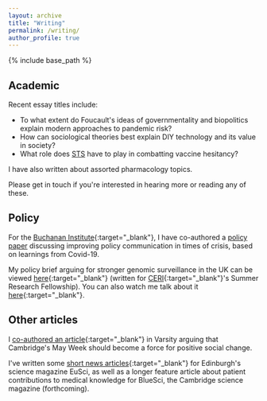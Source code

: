 ```yaml
---
layout: archive
title: "Writing"
permalink: /writing/
author_profile: true
---
```


{% include base_path %}
## Academic 

Recent essay titles include:
* To what extent do Foucault's ideas of governmentality and biopolitics explain modern approaches to pandemic risk?
* How can sociological theories best explain DIY technology and its value in society?
* What role does [STS](a "Science and Technology Studies") have to play in combatting vaccine hesitancy?

I have also written about assorted pharmacology topics.

Please get in touch if you're interested in hearing more or reading any of these.



## Policy

For the [Buchanan Institute](https://www.buchananinst.org/){:target="_blank"}, I have co-authored a [policy paper](https://www.buchananinst.org/items/lessons-from-covid-19%3A-improving-policy-communication) discussing improving policy communication in times of crisis, based on learnings from Covid-19.

My policy brief arguing for stronger genomic surveillance in the UK can be viewed [here](https://docs.google.com/document/d/1_ZqWnbcLZP18Us9kxUI1Pr0_DSBb5ajHHPCTkp3bNms/edit?usp=sharing){:target="_blank"} (written for [CERI](https://camxrisk.org/){:target="_blank"}'s Summer Research Fellowship). You can also watch me talk about it [here](https://youtu.be/vacMPy5N_2k){:target="_blank"}.



## Other articles

I [co-authored an article](https://www.varsity.co.uk/opinion/20589){:target="_blank"} in Varsity arguing that Cambridge's May Week should become a force for positive social change.

I've written some [short news articles](https://issuu.com/eusci/docs/issue_29_print/s/14622927){:target="_blank"} for Edinburgh's science magazine EuSci, as well as a longer feature article about patient contributions to medical knowledge for BlueSci, the Cambridge science magazine (forthcoming).
